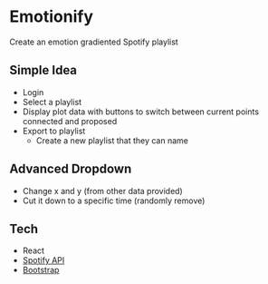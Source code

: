 # Emotionify
Create an emotion gradiented Spotify playlist

## Simple Idea
- Login
- Select a playlist
- Display plot data with buttons to switch between current points connected and proposed
- Export to playlist
    - Create a new playlist that they can name

## Advanced Dropdown
- Change x and y (from other data provided)
- Cut it down to a specific time (randomly remove)

## Tech
- React
- [Spotify API](https://www.npmjs.com/package/spotify-web-api-js)
- [Bootstrap](https://react-bootstrap.github.io/)
